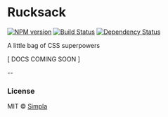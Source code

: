 # Rucksack 
[![NPM version][npm-image]][npm-url] [![Build Status][travis-image]][travis-url] [![Dependency Status][daviddm-image]][daviddm-url]

A little bag of CSS superpowers

[ DOCS COMING SOON ]

--

### License

MIT © [Simpla](https://twitter.com/simplaio)

[npm-image]: https://badge.fury.io/js/rucksack.svg
[npm-url]: https://npmjs.org/package/rucksack
[travis-image]: https://travis-ci.org/simplaio/rucksack.svg?branch=master
[travis-url]: https://travis-ci.org/simplaio/rucksack
[daviddm-image]: https://david-dm.org/simplaio/rucksack.svg?theme=shields.io
[daviddm-url]: https://david-dm.org/simplaio/rucksack
[PostCSS]: https://github.com/postcss/postcss

